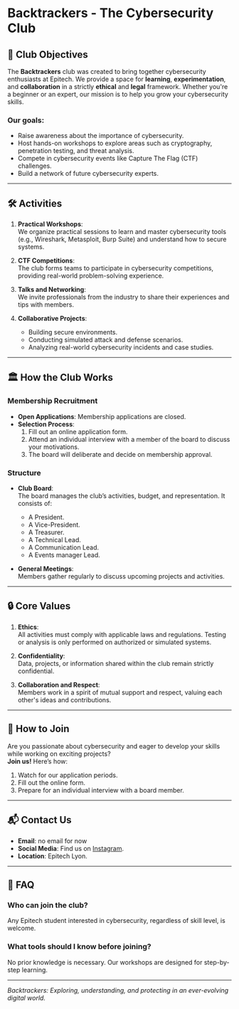 # Backtrackers - The Cybersecurity Club

## 🎯 **Club Objectives**
The **Backtrackers** club was created to bring together cybersecurity enthusiasts at Epitech. We provide a space for **learning**, **experimentation**, and **collaboration** in a strictly **ethical** and **legal** framework. Whether you're a beginner or an expert, our mission is to help you grow your cybersecurity skills.

### Our goals:
- Raise awareness about the importance of cybersecurity.  
- Host hands-on workshops to explore areas such as cryptography, penetration testing, and threat analysis.  
- Compete in cybersecurity events like Capture The Flag (CTF) challenges.  
- Build a network of future cybersecurity experts.

---

## 🛠️ **Activities**
1. **Practical Workshops**:  
   We organize practical sessions to learn and master cybersecurity tools (e.g., Wireshark, Metasploit, Burp Suite) and understand how to secure systems.

2. **CTF Competitions**:  
   The club forms teams to participate in cybersecurity competitions, providing real-world problem-solving experience.

3. **Talks and Networking**:  
   We invite professionals from the industry to share their experiences and tips with members.

4. **Collaborative Projects**:  
   - Building secure environments.  
   - Conducting simulated attack and defense scenarios.  
   - Analyzing real-world cybersecurity incidents and case studies.

---

## 🏛️ **How the Club Works**
### **Membership Recruitment**
- **Open Applications**: Membership applications are closed.  
- **Selection Process**:
  1. Fill out an online application form.  
  2. Attend an individual interview with a member of the board to discuss your motivations.  
  3. The board will deliberate and decide on membership approval.  

### **Structure**
- **Club Board**:  
   The board manages the club’s activities, budget, and representation. It consists of:  
   - A President.  
   - A Vice-President.  
   - A Treasurer.  
   - A Technical Lead.  
   - A Communication Lead.
   - A Events manager Lead.

- **General Meetings**:  
   Members gather regularly to discuss upcoming projects and activities.

---

## 🔒 **Core Values**
1. **Ethics**:  
   All activities must comply with applicable laws and regulations. Testing or analysis is only performed on authorized or simulated systems.

2. **Confidentiality**:  
   Data, projects, or information shared within the club remain strictly confidential.

3. **Collaboration and Respect**:  
   Members work in a spirit of mutual support and respect, valuing each other's ideas and contributions.

---

## 🤝 **How to Join**
Are you passionate about cybersecurity and eager to develop your skills while working on exciting projects?  
**Join us!** Here’s how:
1. Watch for our application periods.  
2. Fill out the online form.  
3. Prepare for an individual interview with a board member.

---

## 📬 **Contact Us**
- **Email**: no email for now
- **Social Media**: Find us on [Instagram](#).  
- **Location**: Epitech Lyon.

---

## 📌 **FAQ**
### Who can join the club?
Any Epitech student interested in cybersecurity, regardless of skill level, is welcome.

### What tools should I know before joining?  
No prior knowledge is necessary. Our workshops are designed for step-by-step learning.

---

_Backtrackers: Exploring, understanding, and protecting in an ever-evolving digital world._

